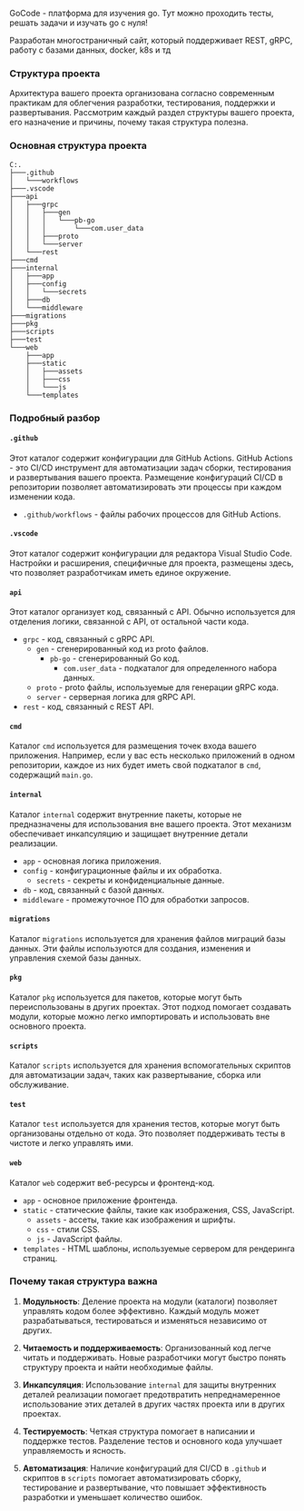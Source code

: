 GoCode - платформа для изучения go. Тут можно проходить тесты, решать задачи и изучать go с нуля!

Разработан многостраничный сайт, который поддерживает REST, gRPC, работу с базами данных, docker, k8s и тд

### Структура проекта

Архитектура вашего проекта организована согласно современным практикам для облегчения разработки, тестирования, поддержки и развертывания. Рассмотрим каждый раздел структуры вашего проекта, его назначение и причины, почему такая структура полезна.

### Основная структура проекта

```
C:.
├───.github
│   └───workflows
├───.vscode
├───api
│   ├───grpc
│   │   ├───gen
│   │   │   └───pb-go
│   │   │       └───com.user_data
│   │   ├───proto
│   │   └───server
│   └───rest
├───cmd
├───internal
│   ├───app
│   ├───config
│   │   └───secrets
│   ├───db
│   └───middleware
├───migrations
├───pkg
├───scripts
├───test
└───web
    ├───app
    ├───static
    │   ├───assets
    │   ├───css
    │   └───js
    └───templates
```

### Подробный разбор

#### `.github`
Этот каталог содержит конфигурации для GitHub Actions. GitHub Actions - это CI/CD инструмент для автоматизации задач сборки, тестирования и развертывания вашего проекта. Размещение конфигураций CI/CD в репозитории позволяет автоматизировать эти процессы при каждом изменении кода.

- `.github/workflows` - файлы рабочих процессов для GitHub Actions.

#### `.vscode`
Этот каталог содержит конфигурации для редактора Visual Studio Code. Настройки и расширения, специфичные для проекта, размещены здесь, что позволяет разработчикам иметь единое окружение.

#### `api`
Этот каталог организует код, связанный с API. Обычно используется для отделения логики, связанной с API, от остальной части кода.

- `grpc` - код, связанный с gRPC API.
  - `gen` - сгенерированный код из proto файлов.
    - `pb-go` - сгенерированный Go код.
      - `com.user_data` - подкаталог для определенного набора данных.
  - `proto` - proto файлы, используемые для генерации gRPC кода.
  - `server` - серверная логика для gRPC API.
- `rest` - код, связанный с REST API.

#### `cmd`
Каталог `cmd` используется для размещения точек входа вашего приложения. Например, если у вас есть несколько приложений в одном репозитории, каждое из них будет иметь свой подкаталог в `cmd`, содержащий `main.go`.

#### `internal`
Каталог `internal` содержит внутренние пакеты, которые не предназначены для использования вне вашего проекта. Этот механизм обеспечивает инкапсуляцию и защищает внутренние детали реализации.

- `app` - основная логика приложения.
- `config` - конфигурационные файлы и их обработка.
  - `secrets` - секреты и конфиденциальные данные.
- `db` - код, связанный с базой данных.
- `middleware` - промежуточное ПО для обработки запросов.

#### `migrations`
Каталог `migrations` используется для хранения файлов миграций базы данных. Эти файлы используются для создания, изменения и управления схемой базы данных.

#### `pkg`
Каталог `pkg` используется для пакетов, которые могут быть переиспользованы в других проектах. Этот подход помогает создавать модули, которые можно легко импортировать и использовать вне основного проекта.

#### `scripts`
Каталог `scripts` используется для хранения вспомогательных скриптов для автоматизации задач, таких как развертывание, сборка или обслуживание.

#### `test`
Каталог `test` используется для хранения тестов, которые могут быть организованы отдельно от кода. Это позволяет поддерживать тесты в чистоте и легко управлять ими.

#### `web`
Каталог `web` содержит веб-ресурсы и фронтенд-код.

- `app` - основное приложение фронтенда.
- `static` - статические файлы, такие как изображения, CSS, JavaScript.
  - `assets` - ассеты, такие как изображения и шрифты.
  - `css` - стили CSS.
  - `js` - JavaScript файлы.
- `templates` - HTML шаблоны, используемые сервером для рендеринга страниц.

### Почему такая структура важна

1. **Модульность**: Деление проекта на модули (каталоги) позволяет управлять кодом более эффективно. Каждый модуль может разрабатываться, тестироваться и изменяться независимо от других.

2. **Читаемость и поддерживаемость**: Организованный код легче читать и поддерживать. Новые разработчики могут быстро понять структуру проекта и найти необходимые файлы.

3. **Инкапсуляция**: Использование `internal` для защиты внутренних деталей реализации помогает предотвратить непреднамеренное использование этих деталей в других частях проекта или в других проектах.

4. **Тестируемость**: Четкая структура помогает в написании и поддержке тестов. Разделение тестов и основного кода улучшает управляемость и ясность.

5. **Автоматизация**: Наличие конфигураций для CI/CD в `.github` и скриптов в `scripts` помогает автоматизировать сборку, тестирование и развертывание, что повышает эффективность разработки и уменьшает количество ошибок.
